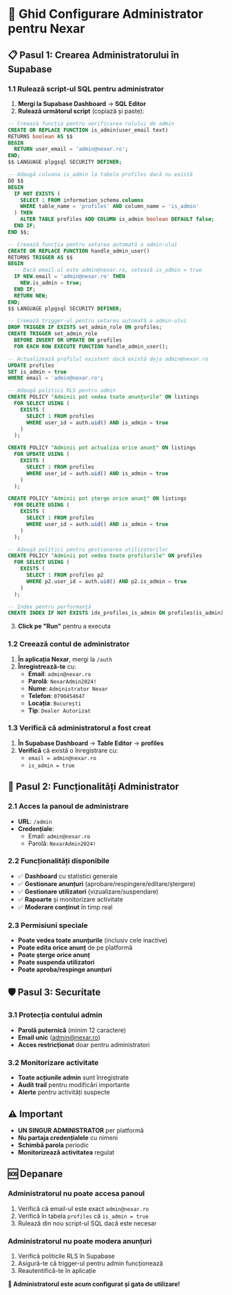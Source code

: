 # 🔧 Ghid Configurare Administrator pentru Nexar

## 📋 Pasul 1: Crearea Administratorului în Supabase

### 1.1 Rulează script-ul SQL pentru administrator
1. **Mergi la Supabase Dashboard** → **SQL Editor**
2. **Rulează următorul script** (copiază și paste):

```sql
-- Creează funcția pentru verificarea rolului de admin
CREATE OR REPLACE FUNCTION is_admin(user_email text)
RETURNS boolean AS $$
BEGIN
  RETURN user_email = 'admin@nexar.ro';
END;
$$ LANGUAGE plpgsql SECURITY DEFINER;

-- Adaugă coloana is_admin la tabela profiles dacă nu există
DO $$
BEGIN
  IF NOT EXISTS (
    SELECT 1 FROM information_schema.columns
    WHERE table_name = 'profiles' AND column_name = 'is_admin'
  ) THEN
    ALTER TABLE profiles ADD COLUMN is_admin boolean DEFAULT false;
  END IF;
END $$;

-- Creează funcția pentru setarea automată a admin-ului
CREATE OR REPLACE FUNCTION handle_admin_user()
RETURNS TRIGGER AS $$
BEGIN
  -- Dacă email-ul este admin@nexar.ro, setează is_admin = true
  IF NEW.email = 'admin@nexar.ro' THEN
    NEW.is_admin = true;
  END IF;
  RETURN NEW;
END;
$$ LANGUAGE plpgsql SECURITY DEFINER;

-- Creează trigger-ul pentru setarea automată a admin-ului
DROP TRIGGER IF EXISTS set_admin_role ON profiles;
CREATE TRIGGER set_admin_role
  BEFORE INSERT OR UPDATE ON profiles
  FOR EACH ROW EXECUTE FUNCTION handle_admin_user();

-- Actualizează profilul existent dacă există deja admin@nexar.ro
UPDATE profiles 
SET is_admin = true 
WHERE email = 'admin@nexar.ro';

-- Adaugă politici RLS pentru admin
CREATE POLICY "Adminii pot vedea toate anunțurile" ON listings
  FOR SELECT USING (
    EXISTS (
      SELECT 1 FROM profiles 
      WHERE user_id = auth.uid() AND is_admin = true
    )
  );

CREATE POLICY "Adminii pot actualiza orice anunț" ON listings
  FOR UPDATE USING (
    EXISTS (
      SELECT 1 FROM profiles 
      WHERE user_id = auth.uid() AND is_admin = true
    )
  );

CREATE POLICY "Adminii pot șterge orice anunț" ON listings
  FOR DELETE USING (
    EXISTS (
      SELECT 1 FROM profiles 
      WHERE user_id = auth.uid() AND is_admin = true
    )
  );

-- Adaugă politici pentru gestionarea utilizatorilor
CREATE POLICY "Adminii pot vedea toate profilurile" ON profiles
  FOR SELECT USING (
    EXISTS (
      SELECT 1 FROM profiles p2
      WHERE p2.user_id = auth.uid() AND p2.is_admin = true
    )
  );

-- Index pentru performanță
CREATE INDEX IF NOT EXISTS idx_profiles_is_admin ON profiles(is_admin);
```

3. **Click pe "Run"** pentru a executa

### 1.2 Creează contul de administrator
1. **În aplicația Nexar**, mergi la `/auth`
2. **Înregistrează-te** cu:
   - **Email**: `admin@nexar.ro`
   - **Parolă**: `NexarAdmin2024!`
   - **Nume**: `Administrator Nexar`
   - **Telefon**: `0790454647`
   - **Locația**: `București`
   - **Tip**: `Dealer Autorizat`

### 1.3 Verifică că administratorul a fost creat
1. **În Supabase Dashboard** → **Table Editor** → **profiles**
2. **Verifică** că există o înregistrare cu:
   - `email = admin@nexar.ro`
   - `is_admin = true`

## 🔐 Pasul 2: Funcționalități Administrator

### 2.1 Acces la panoul de administrare
- **URL**: `/admin`
- **Credențiale**: 
  - Email: `admin@nexar.ro`
  - Parolă: `NexarAdmin2024!`

### 2.2 Funcționalități disponibile
- ✅ **Dashboard** cu statistici generale
- ✅ **Gestionare anunțuri** (aprobare/respingere/editare/ștergere)
- ✅ **Gestionare utilizatori** (vizualizare/suspendare)
- ✅ **Rapoarte** și monitorizare activitate
- ✅ **Moderare conținut** în timp real

### 2.3 Permisiuni speciale
- **Poate vedea toate anunțurile** (inclusiv cele inactive)
- **Poate edita orice anunț** de pe platformă
- **Poate șterge orice anunț** 
- **Poate suspenda utilizatori**
- **Poate aproba/respinge anunțuri**

## 🛡️ Pasul 3: Securitate

### 3.1 Protecția contului admin
- **Parolă puternică** (minim 12 caractere)
- **Email unic** (admin@nexar.ro)
- **Acces restricționat** doar pentru administratori

### 3.2 Monitorizare activitate
- **Toate acțiunile admin** sunt înregistrate
- **Audit trail** pentru modificări importante
- **Alerte** pentru activități suspecte

## ⚠️ Important

- **UN SINGUR ADMINISTRATOR** per platformă
- **Nu partaja credențialele** cu nimeni
- **Schimbă parola** periodic
- **Monitorizează activitatea** regulat

## 🆘 Depanare

### Administratorul nu poate accesa panoul
1. Verifică că email-ul este exact `admin@nexar.ro`
2. Verifică în tabela `profiles` că `is_admin = true`
3. Rulează din nou script-ul SQL dacă este necesar

### Administratorul nu poate modera anunțuri
1. Verifică politicile RLS în Supabase
2. Asigură-te că trigger-ul pentru admin funcționează
3. Reautentifică-te în aplicație

**🎉 Administratorul este acum configurat și gata de utilizare!**